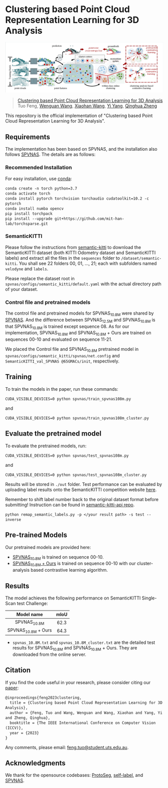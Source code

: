 # Clustering based Point Cloud Representation Learning for 3D Analysis

![](figures/framework.png)


>[Clustering based Point Cloud Representation Learning for 3D Analysis](https://arxiv.org/abs/2307.14605) <br>
>Tuo Feng, [Wenguan Wang](https://sites.google.com/view/wenguanwang), [Xiaohan Wang](https://scholar.google.com/citations?hl=zh-CN&user=iGA10XoAAAAJ), [Yi Yang](https://scholar.google.com/citations?hl=zh-CN&user=RMSuNFwAAAAJ&view_op=list_works), [Qinghua Zheng](https://gr.xjtu.edu.cn/web/qhzheng)


This repository is the official implementation of "Clustering based Point Cloud Representation Learning for 3D Analysis". 

## Requirements

The implementation has been based on SPVNAS, and the installation also follows [SPVNAS](https://github.com/mit-han-lab/spvnas). The details are as follows:

### Recommended Installation

For easy installation, use [conda](https://docs.conda.io/projects/conda/en/latest/):


```
conda create -n torch python=3.7
conda activate torch
conda install pytorch torchvision torchaudio cudatoolkit=10.2 -c pytorch
conda install numba opencv
pip install torchpack
pip install --upgrade git+https://github.com/mit-han-lab/torchsparse.git
```

### SemanticKITTI

Please follow the instructions from [semantic-kitti](http://www.semantic-kitti.org) to download the SemanticKITTI dataset (both KITTI Odometry dataset and SemanticKITTI labels) and extract all the files in the `sequences` folder to `/dataset/semantic-kitti`. You shall see 22 folders 00, 01, …, 21; each with subfolders named `velodyne` and `labels`.

Please replace the dataset root in `spvnas/configs/semantic_kitti/default.yaml` with the actual directory path of your dataset.


### Control file and pretrained models

The control file and pretrained models for SPVNAS<sub>10.8M</sub> were shared by [SPVNAS](https://github.com/mit-han-lab/spvnas). And the difference between SPVNAS<sub>12.5M</sub> and SPVNAS<sub>10.8M</sub> is that SPVNAS<sub>10.8M</sub> is trained except sequence 08. As for our implementation, SPVNAS<sub>10.8M</sub> and SPVNAS<sub>10.8M</sub> + Ours are trained on sequences 00-10 and evaluated on sequence 11-21.

We placed the Control file and SPVNAS<sub>10.8M</sub> pretrained model in `spvnas/configs/semantic_kitti/spvnas/net.config` and `SemanticKITTI_val_SPVNAS @65GMACs/init`, respectively. 

## Training

To train the models in the paper, run these commands:

```train
CUDA_VISIBLE_DEVICES=0 python spvnas/train_spvnas108m.py
```
and

```train
CUDA_VISIBLE_DEVICES=0 python spvnas/train_spvnas108m_cluster.py
```

## Evaluate the pretrained model

To evaluate the pretrained models, run:

```eval
CUDA_VISIBLE_DEVICES=0 python spvnas/test_spvnas108m.py
```

and

```eval
CUDA_VISIBLE_DEVICES=0 python spvnas/test_spvnas108m_cluster.py
```

Results will be stored in `./out` folder. Test performance can be evaluated by uploading label results onto the SemanticKITTI competition website [here](https://codalab.lisn.upsaclay.fr/competitions/6280).

Remember to shift label number back to the original dataset format before submitting! Instruction can be found in [semantic-kitti-api repo](https://github.com/PRBonn/semantic-kitti-api).

```shell
python remap_semantic_labels.py -p </your result path> -s test --inverse
```

## Pre-trained Models

Our pretrained models are provided here:

- [SPVNAS<sub>10.8M</sub>](https://1drv.ms/u/s!AqiWg_m4AbMfljH1qC_HKDEOh4AP?e=3KpaWl) is trained on sequence 00-10.
- [SPVNAS<sub>10.8M</sub> + Ours](https://1drv.ms/u/s!AqiWg_m4AbMfljI_5kf3JoigDjWu?e=xD1s4Q) is trained on sequence 00-10 with our cluster-analysis based contrastive learning algorithm.


## Results

The model achieves the following performance on SemanticKITTI Single-Scan test Challenge:

| Model name                     | mIoU  |
| :------------------:           |:-----:|
| SPVNAS<sub>10.8M</sub>         | 62.3  |
| SPVNAS<sub>10.8M</sub> + Ours  | 64.3  |


- `spvnas_10.8M.txt` and `spvnas_10.8M_cluster.txt` are the detailed test results for SPVNAS<sub>10.8M</sub> and SPVNAS<sub>10.8M</sub> + Ours. They are downloaded from the online server.

## Citation

If you find the code useful in your research, please consider citing our [paper](https://arxiv.org/pdf/2307.14605.pdf):

```
@inproceedings{feng2023clustering,
  title = {Clustering based Point Cloud Representation Learning for 3D Analysis},
  author = {Feng, Tuo and Wang, Wenguan and Wang, Xiaohan and Yang, Yi and Zheng, Qinghua},
  booktitle = {The IEEE International Conference on Computer Vision (ICCV)},  
  year = {2023}
}
```

Any comments, please email: feng.tuo@student.uts.edu.au.

## Acknowledgments
We thank for the opensource codebases: [ProtoSeg](https://github.com/tfzhou/ProtoSeg), [self-label](https://github.com/yukimasano/self-label), and [SPVNAS](https://github.com/mit-han-lab/spvnas). 

